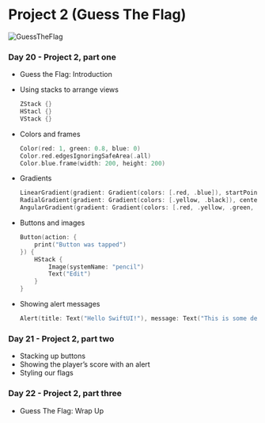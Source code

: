 # Project 2 (Guess The Flag)

![GuessTheFlag](https://pbs.twimg.com/media/E5YMU3PWYAEGiDD?format=jpg&name=4096x4096)

### Day 20 - Project 2, part one

- Guess the Flag: Introduction
- Using stacks to arrange views

  ```swift
  ZStack {}
  HStacl {}
  VStack {}
  ```

- Colors and frames

  ```swift
  Color(red: 1, green: 0.8, blue: 0)
  Color.red.edgesIgnoringSafeArea(.all)
  Color.blue.frame(width: 200, height: 200)
  ```

- Gradients

  ```swift
  LinearGradient(gradient: Gradient(colors: [.red, .blue]), startPoint: .top, endPoint: .bottom)
  RadialGradient(gradient: Gradient(colors: [.yellow, .black]), center: .center, startRadius: 20, endRadius: 200)
  AngularGradient(gradient: Gradient(colors: [.red, .yellow, .green, .blue, .purple, .red]), center: .center)
  ```

- Buttons and images

  ```swift
  Button(action: {
      print("Button was tapped")
  }) {
      HStack {
          Image(systemName: "pencil")
          Text("Edit")
      }
  }
  ```

- Showing alert messages

  ```swift
  Alert(title: Text("Hello SwiftUI!"), message: Text("This is some detail message"), dismissButton: .default(Text("OK")))
  ```

### Day 21 - Project 2, part two

- Stacking up buttons
- Showing the player’s score with an alert
- Styling our flags

### Day 22 - Project 2, part three

- Guess The Flag: Wrap Up
